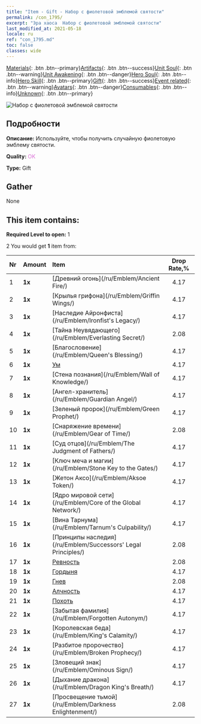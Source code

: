 ```yaml
---
title: "Item - Gift - Набор с фиолетовой эмблемой святости"
permalink: /con_1795/
excerpt: "Эра хаоса  Набор с фиолетовой эмблемой святости"
last_modified_at: 2021-05-18
locale: ru
ref: "con_1795.md"
toc: false
classes: wide
---
```

 [Materials](/ItemsRU/){: .btn .btn--primary}[Artifacts](/ItemsRU/Artifacts/){: .btn .btn--success}[Unit Soul](/ItemsRU/UnitSoul/){: .btn .btn--warning}[Unit Awakening](/ItemsRU/UnitAwakening/){: .btn .btn--danger}[Hero Soul](/ItemsRU/HeroSoul/){: .btn .btn--info}[Hero Skill](/ItemsRU/HeroSkill/){: .btn .btn--primary}[Gift](/ItemsRU/Gift/){: .btn .btn--success}[Event related](/ItemsRU/Events/){: .btn .btn--warning}[Avatars](/ItemsRU/Avatars/){: .btn .btn--danger}[Consumables](/ItemsRU/Consumables/){: .btn .btn--info}[Unknown](/ItemsRU/Unknown/){: .btn .btn--primary}

 ![Набор с фиолетовой эмблемой святости](/images/t/i_907417.png)

## Подробности
 **Описание:** Используйте, чтобы получить случайную фиолетовую эмблему святости.

 **Quality:** <span style="color: #DA70D6">OK</span>

 **Type:** Gift

## Gather

  None

## This item contains:

 **Required Level to open:** 1

 2 You would get **1** item  from:

  | Nr | Amount |     Item    | Drop Rate,% |
  |:---|:-------|:------------|:---------:|
  | 1 |  **1x** | [Древний огонь](/ru/Emblem/Ancient Fire/) | 4.17 | 
  | 2 |  **1x** | [Крылья грифона](/ru/Emblem/Griffin Wings/) | 4.17 | 
  | 3 |  **1x** | [Наследие Айронфиста](/ru/Emblem/Ironfist's Legacy/) | 4.17 | 
  | 4 |  **1x** | [Тайна Неувядающего](/ru/Emblem/Everlasting Secret/) | 2.08 | 
  | 5 |  **1x** | [Благословение](/ru/Emblem/Queen's Blessing/) | 4.17 | 
  | 6 |  **1x** | [Ум](/ru/Emblem/Witness/) | 4.17 | 
  | 7 |  **1x** | [Стена познания](/ru/Emblem/Wall of Knowledge/) | 4.17 | 
  | 8 |  **1x** | [Ангел-хранитель](/ru/Emblem/Guardian Angel/) | 4.17 | 
  | 9 |  **1x** | [Зеленый пророк](/ru/Emblem/Green Prophet/) | 4.17 | 
  | 10 |  **1x** | [Снаряжение времени](/ru/Emblem/Gear of Time/) | 2.08 | 
  | 11 |  **1x** | [Суд отцов](/ru/Emblem/The Judgment of Fathers/) | 4.17 | 
  | 12 |  **1x** | [Ключ меча и магии](/ru/Emblem/Stone Key to the Gates/) | 4.17 | 
  | 13 |  **1x** | [Жетон Аксо](/ru/Emblem/Aksoe Token/) | 4.17 | 
  | 14 |  **1x** | [Ядро мировой сети](/ru/Emblem/Core of the Global Network/) | 4.17 | 
  | 15 |  **1x** | [Вина Тарнума](/ru/Emblem/Tarnum's Culpability/) | 4.17 | 
  | 16 |  **1x** | [Принципы наследия](/ru/Emblem/Successors' Legal Principles/) | 2.08 | 
  | 17 |  **1x** | [Ревность](/ru/Emblem/Jealousy/) | 2.08 | 
  | 18 |  **1x** | [Гордыня](/ru/Emblem/Arrogance/) | 4.17 | 
  | 19 |  **1x** | [Гнев](/ru/Emblem/Anger/) | 2.08 | 
  | 20 |  **1x** | [Алчность](/ru/Emblem/Greed/) | 4.17 | 
  | 21 |  **1x** | [Похоть](/ru/Emblem/Lust/) | 4.17 | 
  | 22 |  **1x** | [Забытая фамилия](/ru/Emblem/Forgotten Autonym/) | 4.17 | 
  | 23 |  **1x** | [Королевская беда](/ru/Emblem/King's Calamity/) | 4.17 | 
  | 24 |  **1x** | [Разбитое пророчество](/ru/Emblem/Broken Prophecy/) | 4.17 | 
  | 25 |  **1x** | [Зловещий знак](/ru/Emblem/Ominous Sign/) | 4.17 | 
  | 26 |  **1x** | [Дыхание дракона](/ru/Emblem/Dragon King's Breath/) | 4.17 | 
  | 27 |  **1x** | [Просвещение тьмой](/ru/Emblem/Darkness Enlightenment/) | 2.08 | 
